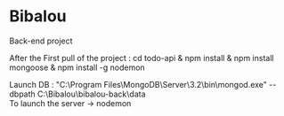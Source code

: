 # Bibalou

Back-end project

After the First pull of the project :
    cd todo-api & npm install & npm install mongoose & npm install -g nodemon

Launch DB :
    "C:\Program Files\MongoDB\Server\3.2\bin\mongod.exe" --dbpath C:\Bibalou\bibalou-back\data\
    To launch the server -> nodemon

